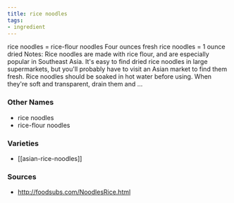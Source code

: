```yaml
---
title: rice noodles
tags:
- ingredient
---
```

rice noodles = rice-flour noodles Four ounces fresh rice noodles = 1 ounce dried Notes: Rice noodles are made with rice flour, and are especially popular in Southeast Asia. It's easy to find dried rice noodles in large supermarkets, but you'll probably have to visit an Asian market to find them fresh. Rice noodles should be soaked in hot water before using. When they're soft and transparent, drain them and ...

### Other Names

* rice noodles
* rice-flour noodles

### Varieties

* [[asian-rice-noodles]]

### Sources
* http://foodsubs.com/NoodlesRice.html
